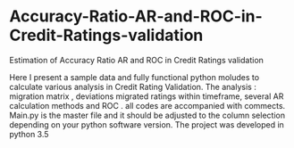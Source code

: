 # Accuracy-Ratio-AR-and-ROC-in-Credit-Ratings-validation
Estimation of Accuracy Ratio AR and ROC in Credit Ratings validation

 Here I present a  sample data and fully functional python moludes to  calculate various  analysis in Credit Rating Validation. 
 The analysis  : migration matrix , deviations migrated ratings within timeframe, several AR calculation methods and ROC .
all codes are accompanied with commects. 
 Main.py is the master file and it should be adjusted to the column selection depending on your python software version. 
 The project was developed in python 3.5 
 
